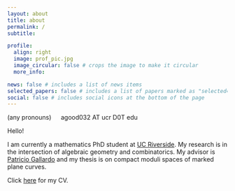 ```yaml
---
layout: about
title: about
permalink: /
subtitle:

profile:
  align: right
  image: prof_pic.jpg
  image_circular: false # crops the image to make it circular
  more_info:

news: false # includes a list of news items
selected_papers: false # includes a list of papers marked as "selected={true}"
social: false # includes social icons at the bottom of the page
---
```


(any pronouns) &emsp; agood032 AT ucr D0T edu

Hello!

I am currently a mathematics PhD student at [UC Riverside](https://www.ucr.edu/).
My research is in the intersection of algebraic geometry and combinatorics.
My advisor is [Patricio Gallardo](https://sites.google.com/site/patriciogallardomath/) and my thesis is on compact moduli spaces of marked plane curves.

Click [here](https://AGoodSite.github.io\assets\pdf\cv.pdf) for my CV.

<!-- You can put a picture in, too. The code is already in, just name your picture `prof_pic.jpg` and put it in the `img/` folder.

# Put your address / P.O. box / other info right below your picture. You can also disable any of these elements by editing `profile` property of the YAML header of your `_pages/about.md`. Edit `_bibliography/papers.bib` and Jekyll will render your [publications page](/al-folio/publications/) automatically.

# Link to your social media connections, too. This theme is set up to use [Font Awesome icons](https://fontawesome.com/) and [Academicons](https://jpswalsh.github.io/academicons/), like the ones below. Add your Facebook, Twitter, LinkedIn, Google Scholar, or just disable all of them. -->
